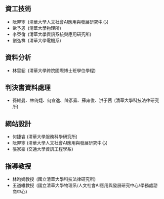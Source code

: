## 資工技術

- 阮羿寧 (清華大學人文社會AI應用與發展研究中心)
- 歐予恩 (清華大學物理所)
- 李亞倫 (清華大學資訊系統與應用研究所)
- 劉弘祥 (清華大學電機系)

## 資料分析

- 林雲貂 (清華大學跨院國際博士班學位學程)

## 判決書資料處理

- 孫維曼、林倚婕、何宣逸、陳彥熹、蘇雍俊、洪于茜 (清華大學科技法律研究所)

## 網站設計

- 何捷睿 (清華大學服務科學研究所)
- 阮羿寧 (清華大學人文社會AI應用與發展研究中心)
- 張家豪 (交通大學資訊工程學系)

## 指導教授

- 林昀嫺教授 (國立清華大學科技法律研究所)
- 王道維教授 (國立清華大學物理系/人文社會AI應用與發展研究中心/學務處諮商中心)
